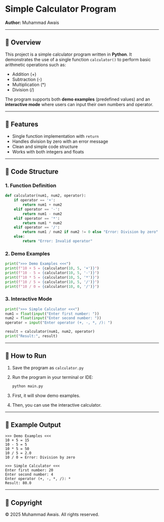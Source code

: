 # Simple Calculator Program

**Author:** Muhammad Awais

---

## 📌 Overview

This project is a simple calculator program written in **Python**. It demonstrates the use of a single function `calculator()` to perform basic arithmetic operations such as:

* Addition (+)
* Subtraction (-)
* Multiplication (\*)
* Division (/)

The program supports both **demo examples** (predefined values) and an **interactive mode** where users can input their own numbers and operator.

---

## 🚀 Features

* Single function implementation with `return`
* Handles division by zero with an error message
* Clean and simple code structure
* Works with both integers and floats

---

## 🧩 Code Structure

### 1. Function Definition

```python
def calculator(num1, num2, operator):
    if operator == '+':
        return num1 + num2
    elif operator == '-':
        return num1 - num2
    elif operator == '*':
        return num1 * num2
    elif operator == '/':
        return num1 / num2 if num2 != 0 else "Error: Division by zero"
    else:
        return "Error: Invalid operator"
```

### 2. Demo Examples

```python
print(">>> Demo Examples <<<")
print(f"10 + 5 = {calculator(10, 5, '+')}")
print(f"10 - 5 = {calculator(10, 5, '-')}")
print(f"10 * 5 = {calculator(10, 5, '*')}")
print(f"10 / 5 = {calculator(10, 5, '/')}")
print(f"10 / 0 = {calculator(10, 0, '/')}")
```

### 3. Interactive Mode

```python
print(">>> Simple Calculator <<<")
num1 = float(input("Enter first number: "))
num2 = float(input("Enter second number: "))
operator = input("Enter operator (+, -, *, /): ")

result = calculator(num1, num2, operator)
print("Result:", result)
```

---

## 🎯 How to Run

1. Save the program as `calculator.py`
2. Run the program in your terminal or IDE:

   ```bash
   python main.py
   ```
3. First, it will show demo examples.
4. Then, you can use the interactive calculator.

---

## 📖 Example Output

```
>>> Demo Examples <<<
10 + 5 = 15
10 - 5 = 5
10 * 5 = 50
10 / 5 = 2.0
10 / 0 = Error: Division by zero

>>> Simple Calculator <<<
Enter first number: 20
Enter second number: 4
Enter operator (+, -, *, /): *
Result: 80.0
```

---

## 📜 Copyright

© 2025 Muhammad Awais. All rights reserved.


